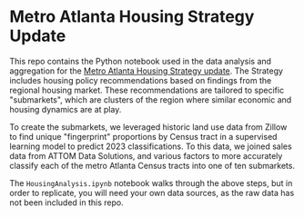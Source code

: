 # Metro Atlanta Housing Strategy Update

This repo contains the Python notebook used in the data analysis and aggregation for the [Metro Atlanta Housing Strategy update](https://metroatlhousing.org/). The Strategy includes housing policy recommendations based on findings from the regional housing market. These recommendations are tailored to specific "submarkets", which are clusters of the region where similar economic and housing dynamics are at play.

To create the submarkets, we leveraged historic land use data from Zillow to find unique "fingerprint" proportions by Census tract in a supervised learning model to predict 2023 classifications. To this data, we joined sales data from ATTOM Data Solutions, and various factors to more accurately classify each of the metro Atlanta Census tracts into one of ten submarkets.

The `HousingAnalysis.ipynb` notebook walks through the above steps, but in order to replicate, you will need your own data sources, as the raw data has not been included in this repo.

